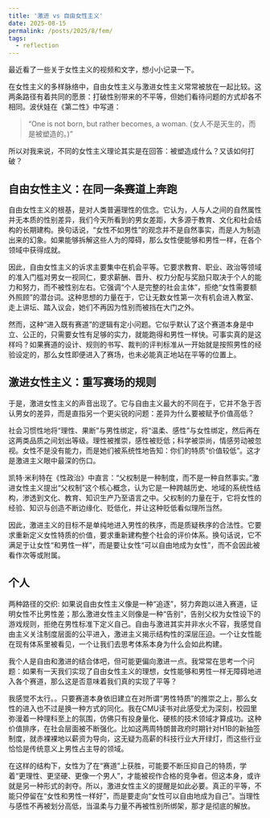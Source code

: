 ```yaml
---
title: '激进 vs 自由女性主义'
date: 2025-08-15
permalink: /posts/2025/8/fem/
tags:
  - reflection
---
```


最近看了一些关于女性主义的视频和文字，想小小记录一下。

在女性主义的多样脉络中，自由女性主义与激进女性主义常常被放在一起比较。这两条路径有着共同的愿景：打破性别带来的不平等，但她们看待问题的方式却各不相同。波伏娃在《第二性》中写道：  
> “One is not born, but rather becomes, a woman. (女人不是天生的，而是被塑造的。)”  

所以对我来说，不同的女性主义理论其实是在回答：被塑造成什么？又该如何打破？


## 自由女性主义：在同一条赛道上奔跑

自由女性主义的根基，是对人类普遍理性的信念。它认为，人与人之间的自然属性并无本质的性别差异，我们今天所看到的男女差距，大多源于教育、文化和社会结构的长期建构。换句话说，“女性不如男性”的观念并不是自然事实，而是人为制造出来的幻象。如果能够拆解这些人为的障碍，那么女性便能够和男性一样，在各个领域中获得成就。  

因此，自由女性主义的诉求主要集中在机会平等。它要求教育、职业、政治等领域的准入门槛对男女一视同仁，要求薪酬、晋升、权力分配与奖励只取决于个人的能力和努力，而不被性别左右。它强调“个人是完整的社会主体”，拒绝“女性需要额外照顾”的潜台词。这种思想的力量在于，它让无数女性第一次有机会进入教室、走上讲坛、踏入议会，她们不再因为性别而被挡在大门之外。  

然而，这种“进入既有赛道”的逻辑有定小问题。它似乎默认了这个赛道本身是中立、公正的，只需要女性有足够的实力，就能跑得和男性一样快。可事实真的是这样吗？如果赛道的设计、规则的书写、裁判的评判标准从一开始就是按照男性的经验设定的，那么女性即便进入了赛场，也未必能真正地站在平等的位置上。



## 激进女性主义：重写赛场的规则

于是，激进女性主义的声音出现了。它与自由主义最大的不同在于，它并不急于否认男女的差异，而是直指另一个更尖锐的问题：差异为什么要被赋予价值高低？

社会习惯性地将“理性、果断”与男性绑定，将“温柔、感性”与女性绑定，然后再在这两类品质之间划出等级。理性被推崇，感性被贬低；科学被崇尚，情感劳动被忽视。女性不是没有能力，而是她们被系统性地告知：你们的特质“价值较低”。这才是激进主义眼中最深的伤口。  

凯特·米利特在《性政治》中直言：“父权制是一种制度，而不是一种自然事实。”激进女性主义提出“父权制”这个核心概念，认为它是一种跨越历史、地域的系统性结构，渗透到文化、教育、知识生产乃至语言之中。父权制的力量在于，它将女性的经验、知识与创造不断边缘化、贬低化，并让这种贬低看似理所当然。  

因此，激进主义的目标不是单纯地进入男性的秩序，而是质疑秩序的合法性。它要求重新定义女性特质的价值，要求重新建构整个社会的评价体系。换句话说，它不满足于让女性“和男性一样”，而是要让女性“可以自由地成为女性”，而不会因此被看作次等或附属。



## 个人

两种路径的交织: 如果说自由女性主义像是一种“追逐”，努力奔跑以进入赛道，证明女性不比男性差；那么激进女性主义则像是一种“告别”，告别父权为女性设下的游戏规则，拒绝在男性标准下定义自己。自由与激进其实并非水火不容，我感觉自由主义关注制度层面的公平进入，激进主义揭示结构性的深层压迫。一个让女性能在现有体系里被看见，一个让我们去思考体系本身为什么会如此构建。


我个人是自由和激进的结合体吧，但可能更偏向激进一点。我常常在思考一个问题：如果有一天我们实现了自由女性主义的理想，女性能够和男性一样无障碍地进入各个赛道，那么这是否意味着我们真的实现了平等？

我感觉不太行。。只要赛道本身依旧建立在对所谓“男性特质”的推崇之上，那么女性的进入也不过是换一种方式的同化。我在CMU读书对此感受尤为深刻，校园里弥漫着一种理科至上的氛围，仿佛只有投身量化、硬核的技术领域才算成功。这种价值排序，在社会层面被不断强化。比如这两周特朗普政府时期针对H1B的新抽签制度，就赤裸裸地以薪资为导向，这无疑为高薪的科技行业大开绿灯，而这些行业恰恰是传统意义上男性占主导的领域。

在这样的结构下，女性为了在“赛道”上获胜，可能要不断压抑自己的特质，学着“更理性、更坚硬、更像一个男人”，才能被视作合格的竞争者。但这本身，或许就是另一种形式的剥夺。所以，激进女性主义的提醒是如此必要。真正的平等，不能只停留在“女性和男性一样好”，而是要走向“女性可以自由地成为自己”。当理性与感性不再被划分高低，当温柔与力量不再被性别所绑架，那才是彻底的解放。
